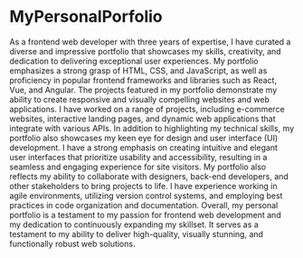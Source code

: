# MyPersonalPorfolio
 As a frontend web developer with three years of expertise, I have curated a diverse and impressive portfolio that showcases my skills, creativity, and dedication to delivering exceptional user experiences. My portfolio emphasizes a strong grasp of HTML, CSS, and JavaScript, as well as proficiency in popular frontend frameworks and libraries such as React, Vue, and Angular.  The projects featured in my portfolio demonstrate my ability to create responsive and visually compelling websites and web applications. I have worked on a range of projects, including e-commerce websites, interactive landing pages, and dynamic web applications that integrate with various APIs.  In addition to highlighting my technical skills, my portfolio also showcases my keen eye for design and user interface (UI) development. I have a strong emphasis on creating intuitive and elegant user interfaces that prioritize usability and accessibility, resulting in a seamless and engaging experience for site visitors.  My portfolio also reflects my ability to collaborate with designers, back-end developers, and other stakeholders to bring projects to life. I have experience working in agile environments, utilizing version control systems, and employing best practices in code organization and documentation.  Overall, my personal portfolio is a testament to my passion for frontend web development and my dedication to continuously expanding my skillset. It serves as a testament to my ability to deliver high-quality, visually stunning, and functionally robust web solutions.
